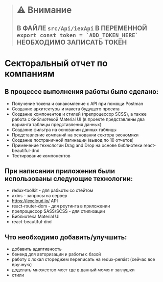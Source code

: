 > # ⚠️ **Внимание**
> ## В ФАЙЛЕ ```src/Api/iexApi``` В ПЕРЕМЕННОЙ ```export const token = `ADD_TOKEN_HERE` ``` НЕОБХОДИМО ЗАПИСАТЬ ТОКЕН


# Секторальный отчет по компаниям

## В процессе выполнения работы было сделано:
- Получение токена и ознакомление с API при помощи Postman
- Создание архитектуры и макета будущего проекта
- Создание компонентов и стилей (препроцессор SCSS), а также работа с библиотекой Material UI (в проекте представлены два варианта таблицы представления данных)
- Создание фильтра на основании данных таблицы
- Представление компаний на основании сектора экономики
- Создание постраничной пагинации (вывод по 10 отчетов)
- Применение технологии Drag and Drop на основе библиотеки react-beautiful-dnd
- Тестирование компонентов


## При написании приложения были использованы следующие технологии:
- redux-toolkit - для рабьоты со стейтом
- axios - запросы на сервер
- https://iexcloud.io/ API
- react-router-dom - для роутинга в приложении
- препроцессор SASS/SCSS - для стилизации
- Библиотека Material UI
- react-beautiful-dnd


## Что необходимо добавить/улучшить:
- добавить адаптивность
- бененд для авторизации и работы с базой
- работу с локал стореджем переписать на redux-persist (сейчас все вручную)
- доделать множество мест где в данный момент заглушки
- стили
